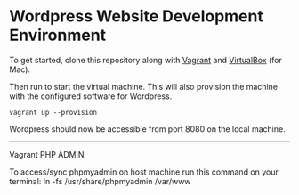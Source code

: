 # Wordpress Website Development Environment

To get started, clone this repository along with [Vagrant](https://www.vagrantup.com/) and 
[VirtualBox](https://www.virtualbox.org/) (for Mac).

Then run to start the virtual machine. This will also provision the machine with the 
configured software for Wordpress.

```
vagrant up --provision
```

Wordpress should now be accessible from port 8080 on the local machine.

* * *

Vagrant PHP ADMIN

To access/sync phpmyadmin on host machine run this command on your terminal: ln -fs /usr/share/phpmyadmin /var/www